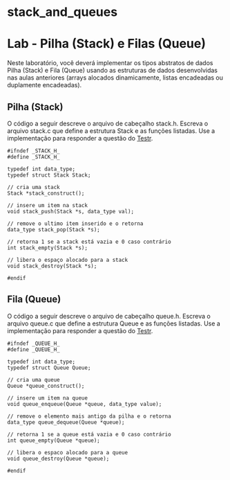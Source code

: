 # stack_and_queues

# Lab - Pilha (Stack) e Filas (Queue)

Neste laboratório, você deverá implementar os tipos abstratos de dados Pilha (Stack) e Fila (Queue) usando as estruturas de dados desenvolvidas nas aulas anteriores (arrays alocados dinamicamente, listas encadeadas ou duplamente encadeadas). 

## Pilha (Stack)

O código a seguir descreve o arquivo de cabeçalho stack.h. Escreva o arquivo stack.c que define a estrutura Stack e as funções listadas. Use a implementação para responder a questão do [Testr](http://200.137.66.71:8000/).

```
#ifndef _STACK_H_
#define _STACK_H_

typedef int data_type;
typedef struct Stack Stack;

// cria uma stack
Stack *stack_construct();

// insere um item na stack
void stack_push(Stack *s, data_type val);

// remove o ultimo item inserido e o retorna
data_type stack_pop(Stack *s);

// retorna 1 se a stack está vazia e 0 caso contrário
int stack_empty(Stack *s);

// libera o espaço alocado para a stack
void stack_destroy(Stack *s);

#endif
```

## Fila (Queue)

O código a seguir descreve o arquivo de cabeçalho queue.h. Escreva o arquivo queue.c que define a estrutura Queue e as funções listadas. Use a implementação para responder a questão do [Testr](http://200.137.66.71:8000/).

```
#ifndef _QUEUE_H_
#define _QUEUE_H_

typedef int data_type;
typedef struct Queue Queue;

// cria uma queue
Queue *queue_construct();

// insere um item na queue 
void queue_enqueue(Queue *queue, data_type value);

// remove o elemento mais antigo da pilha e o retorna
data_type queue_dequeue(Queue *queue);

// retorna 1 se a queue está vazia e 0 caso contrário
int queue_empty(Queue *queue);

// libera o espaco alocado para a queue
void queue_destroy(Queue *queue);

#endif
```

